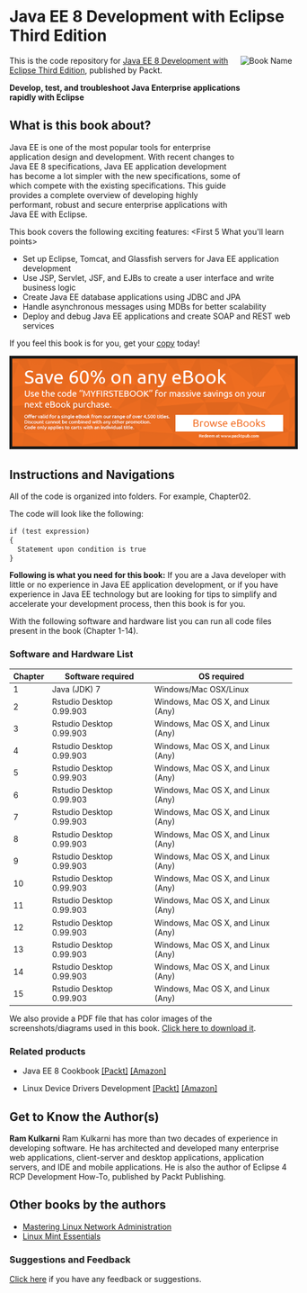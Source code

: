 # Java EE 8 Development with Eclipse Third Edition

<a href="https://www.packtpub.com/application-development/java-ee-development-eclipse-second-edition?utm_source=github&utm_medium=repository&utm_campaign=9781785285349"><img src="Cover Image URL of the Book" alt="Book Name" height="256px" align="right"></a>

This is the code repository for [Java EE 8 Development with Eclipse Third Edition](https://www.packtpub.com/application-development/java-ee-development-eclipse-second-edition?utm_source=github&utm_medium=repository&utm_campaign=9781785285349"), published by Packt.

**Develop, test, and troubleshoot Java Enterprise applications rapidly with Eclipse**

## What is this book about?
Java EE is one of the most popular tools for enterprise application design and development. With recent changes to Java EE 8 specifications, Java EE application development has become a lot simpler with the new specifications, some of which compete with the existing specifications. This guide provides a complete overview of developing highly performant, robust and secure enterprise applications with Java EE with Eclipse.

This book covers the following exciting features: <First 5 What you'll learn points>
* Set up Eclipse, Tomcat, and Glassfish servers for Java EE application development
* Use JSP, Servlet, JSF, and EJBs to create a user interface and write business logic
* Create Java EE database applications using JDBC and JPA
* Handle asynchronous messages using MDBs for better scalability
* Deploy and debug Java EE applications and create SOAP and REST web services

If you feel this book is for you, get your [copy](https://www.amazon.com/dp/1788833775) today!

<a href="https://www.packtpub.com/?utm_source=github&utm_medium=banner&utm_campaign=GitHubBanner"><img src="https://raw.githubusercontent.com/PacktPublishing/GitHub/master/GitHub.png" 
alt="https://www.packtpub.com/" border="5" /></a>


## Instructions and Navigations
All of the code is organized into folders. For example, Chapter02.

The code will look like the following:
```
if (test expression)
{
  Statement upon condition is true
}
```

**Following is what you need for this book:**
If you are a Java developer with little or no experience in Java EE application development, or if you have experience in Java EE technology but are looking for tips to simplify and accelerate your development process, then this book is for you.

With the following software and hardware list you can run all code files present in the book (Chapter 1-14).

### Software and Hardware List

| Chapter  | Software required                   | OS required                        |
| -------- | ------------------------------------| -----------------------------------|
| 1        | Java (JDK) 7                        | Windows/Mac OSX/Linux              |
| 2        | Rstudio Desktop 0.99.903            | Windows, Mac OS X, and Linux (Any) |
| 3        | Rstudio Desktop 0.99.903            | Windows, Mac OS X, and Linux (Any) |
| 4        | Rstudio Desktop 0.99.903            | Windows, Mac OS X, and Linux (Any) |
| 5        | Rstudio Desktop 0.99.903            | Windows, Mac OS X, and Linux (Any) |
| 6        | Rstudio Desktop 0.99.903            | Windows, Mac OS X, and Linux (Any) |
| 7        | Rstudio Desktop 0.99.903            | Windows, Mac OS X, and Linux (Any) |
| 8        | Rstudio Desktop 0.99.903            | Windows, Mac OS X, and Linux (Any) |
| 9        | Rstudio Desktop 0.99.903            | Windows, Mac OS X, and Linux (Any) |
| 10        | Rstudio Desktop 0.99.903            | Windows, Mac OS X, and Linux (Any) |
| 11        | Rstudio Desktop 0.99.903            | Windows, Mac OS X, and Linux (Any) |
| 12        | Rstudio Desktop 0.99.903            | Windows, Mac OS X, and Linux (Any) |
| 13        | Rstudio Desktop 0.99.903            | Windows, Mac OS X, and Linux (Any) |
| 14        | Rstudio Desktop 0.99.903            | Windows, Mac OS X, and Linux (Any) |
| 15        | Rstudio Desktop 0.99.903            | Windows, Mac OS X, and Linux (Any) |


We also provide a PDF file that has color images of the screenshots/diagrams used in this book. [Click here to download it](https://www.packtpub.com/sites/default/files/downloads/JavaEE8DevelopmentwithEclipseThirdEdition_ColorImages.pdf).

### Related products <Paste books from the Other books you may enjoy section>
* Java EE 8 Cookbook [[Packt]](https://www.packtpub.com/application-development/java-ee-8-cookbook?utm_source=github&utm_medium=repository&utm_campaign=9781788293037) [[Amazon]](https://www.amazon.com/dp/1788293037)

* Linux Device Drivers Development [[Packt]](https://www.packtpub.com/networking-and-servers/linux-device-drivers-development?utm_source=github&utm_medium=repository&utm_campaign=9781785280009) [[Amazon]](https://www.amazon.com/dp/1788293770)

## Get to Know the Author(s)
**Ram Kulkarni**
Ram Kulkarni has more than two decades of experience in developing software. He has architected and developed many enterprise web applications, client-server and desktop applications, application servers, and IDE and mobile applications. He is also the author of Eclipse 4 RCP Development How-To, published by Packt Publishing.


## Other books by the authors
* [Mastering Linux Network Administration](https://www.packtpub.com/networking-and-servers/mastering-linux-network-administration?utm_source=github&utm_medium=repository&utm_campaign=9781784399597)
* [Linux Mint Essentials](https://www.packtpub.com/networking-and-servers/linux-mint-essentials?utm_source=github&utm_medium=repository&utm_campaign=9781782168157)

### Suggestions and Feedback
[Click here](https://docs.google.com/forms/d/e/1FAIpQLSdy7dATC6QmEL81FIUuymZ0Wy9vH1jHkvpY57OiMeKGqib_Ow/viewform) if you have any feedback or suggestions.
